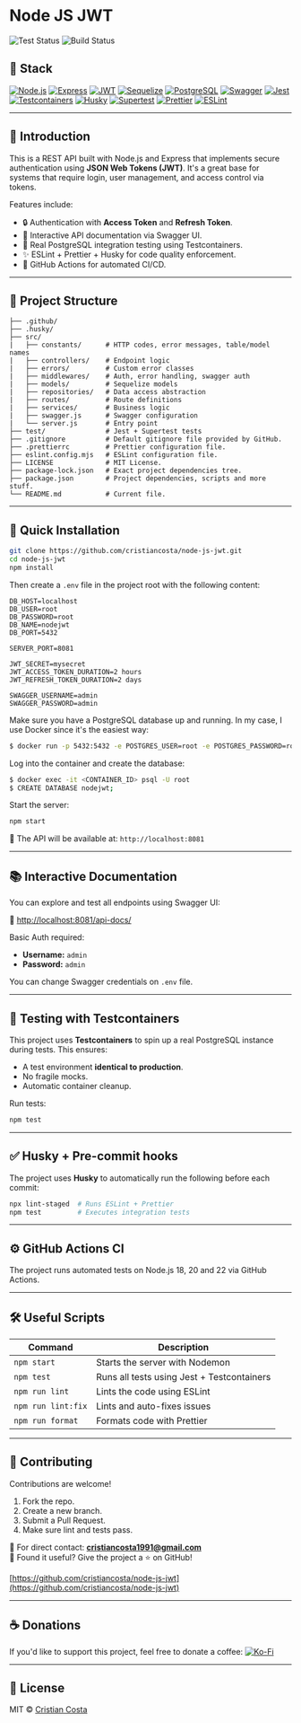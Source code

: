 # Node JS JWT

![Test Status](https://img.shields.io/badge/Jest-tested-brightgreen?logo=jest)
![Build Status](https://img.shields.io/badge/build-passing-success?logo=github)

## 🧰 Stack

[![Node.js](https://img.shields.io/badge/Node.js-18%2B-green?logo=node.js)](https://nodejs.org/)
[![Express](https://img.shields.io/badge/Express.js-5.x-black?logo=express)](https://expressjs.com/)
[![JWT](https://img.shields.io/badge/JWT-secure-blue?logo=jsonwebtokens)](https://jwt.io/)
[![Sequelize](https://img.shields.io/badge/Sequelize-ORM-blue?logo=sequelize)](https://sequelize.org/)
[![PostgreSQL](https://img.shields.io/badge/PostgreSQL-DB-4169E1?logo=postgresql)](https://www.postgresql.org/)
[![Swagger](https://img.shields.io/badge/Swagger-UI-brightgreen?logo=swagger)](https://swagger.io/)
[![Jest](https://img.shields.io/badge/Tested%20with-Jest-99425b?logo=jest)](https://jestjs.io/)
[![Testcontainers](https://img.shields.io/badge/Testcontainers-Integration--Testing-green?logo=docker)](https://testcontainers.com/)
[![Husky](https://img.shields.io/badge/Husky-Git%20Hooks-8e44ad?logo=git)](https://typicode.github.io/husky/)
[![Supertest](https://img.shields.io/badge/Supertest-API%20Testing-blueviolet)](https://github.com/visionmedia/supertest)
[![Prettier](https://img.shields.io/badge/code%20style-prettier-ff69b4.svg?logo=prettier)](https://prettier.io/)
[![ESLint](https://img.shields.io/badge/linting-eslint-yellow?logo=eslint)](https://eslint.org/)

---

## 🔐 Introduction

This is a REST API built with Node.js and Express that implements secure authentication using **JSON Web Tokens (JWT)**. It's a great base for systems that require login, user management, and access control via tokens.

Features include:

- 🔒 Authentication with **Access Token** and **Refresh Token**.
- 📖 Interactive API documentation via Swagger UI.
- 🧪 Real PostgreSQL integration testing using Testcontainers.
- ✨ ESLint + Prettier + Husky for code quality enforcement.
- 🔁 GitHub Actions for automated CI/CD.

---

## 📁 Project Structure

```
├── .github/
├── .husky/
├── src/
|   ├── constants/      # HTTP codes, error messages, table/model names
|   ├── controllers/    # Endpoint logic
|   ├── errors/         # Custom error classes
|   ├── middlewares/    # Auth, error handling, swagger auth
|   ├── models/         # Sequelize models
|   ├── repositories/   # Data access abstraction
|   ├── routes/         # Route definitions
|   ├── services/       # Business logic
|   ├── swagger.js      # Swagger configuration
|   └── server.js       # Entry point
├── test/               # Jest + Supertest tests
├── .gitignore          # Default gitignore file provided by GitHub.
├── .prettierrc         # Prettier configuration file.
├── eslint.config.mjs   # ESLint configuration file.
├── LICENSE             # MIT License.
├── package-lock.json   # Exact project dependencies tree.
├── package.json        # Project dependencies, scripts and more stuff.
└── README.md           # Current file.
```

---

## 🚀 Quick Installation

```bash
git clone https://github.com/cristiancosta/node-js-jwt.git
cd node-js-jwt
npm install
```

Then create a `.env` file in the project root with the following content:

```env
DB_HOST=localhost
DB_USER=root
DB_PASSWORD=root
DB_NAME=nodejwt
DB_PORT=5432

SERVER_PORT=8081

JWT_SECRET=mysecret
JWT_ACCESS_TOKEN_DURATION=2 hours
JWT_REFRESH_TOKEN_DURATION=2 days

SWAGGER_USERNAME=admin
SWAGGER_PASSWORD=admin
```

Make sure you have a PostgreSQL database up and running. In my case, I use Docker since it's the easiest way:

```bash
$ docker run -p 5432:5432 -e POSTGRES_USER=root -e POSTGRES_PASSWORD=root -d postgres
```

Log into the container and create the database:

```bash
$ docker exec -it <CONTAINER_ID> psql -U root
$ CREATE DATABASE nodejwt;
```

Start the server:

```bash
npm start
```

📍 The API will be available at: `http://localhost:8081`

---

## 📚 Interactive Documentation

You can explore and test all endpoints using Swagger UI:

🔗 [http://localhost:8081/api-docs/](http://localhost:8081/api-docs/)

Basic Auth required:

- **Username:** `admin`
- **Password:** `admin`

You can change Swagger credentials on `.env` file.

---

## 🧪 Testing with Testcontainers

This project uses **Testcontainers** to spin up a real PostgreSQL instance during tests. This ensures:

- A test environment **identical to production**.
- No fragile mocks.
- Automatic container cleanup.

Run tests:

```bash
npm test
```

---

## ✅ Husky + Pre-commit hooks

The project uses **Husky** to automatically run the following before each commit:

```bash
npx lint-staged  # Runs ESLint + Prettier
npm test         # Executes integration tests
```

---

## ⚙️ GitHub Actions CI

The project runs automated tests on Node.js 18, 20 and 22 via GitHub Actions.

---

## 🛠️ Useful Scripts

| Command            | Description                              |
|--------------------|------------------------------------------|
| `npm start`        | Starts the server with Nodemon           |
| `npm test`         | Runs all tests using Jest + Testcontainers |
| `npm run lint`     | Lints the code using ESLint              |
| `npm run lint:fix` | Lints and auto-fixes issues              |
| `npm run format`   | Formats code with Prettier               |

---

## 🤝 Contributing

Contributions are welcome!

1. Fork the repo.
2. Create a new branch.
3. Submit a Pull Request.
4. Make sure lint and tests pass.

📩 For direct contact: **cristiancosta1991@gmail.com**  
🌟 Found it useful? Give the project a ⭐ on GitHub!

[https://github.com/cristiancosta/node-js-jwt](https://github.com/cristiancosta/node-js-jwt)

---

## ☕ Donations

If you'd like to support this project, feel free to donate a coffee: [![Ko-Fi](https://img.shields.io/badge/Ko--fi-Donate-red?logo=ko-fi)](https://ko-fi.com/cristiancosta)

---

## 📝 License

MIT © [Cristian Costa](mailto:cristiancosta1991@gmail.com)
